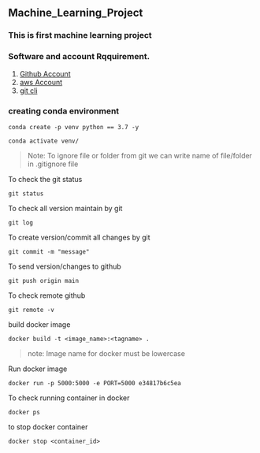 ## Machine_Learning_Project

### This is first machine learning project


### Software and account Rqquirement.

1. [Github Account](https://github.con)
2. [aws Account](httpas://dashboard.aws.com/login)
3. [git cli](https://git.com)


### creating conda environment


```
conda create -p venv python == 3.7 -y
```

```
conda activate venv/
```
> Note: To ignore file or folder from git we can write name of file/folder in .gitignore file

To check the git status

```
git status
```
To check all version maintain by git

```
git log

```

To create version/commit all changes by git

```
git commit -m "message"
```

To send version/changes to github

```
git push origin main
```
To check remote github

```
git remote -v
```

build docker image

```
docker build -t <image_name>:<tagname> .
```

> note: Image name for docker must be lowercase



Run docker image

```
docker run -p 5000:5000 -e PORT=5000 e34817b6c5ea
```

To check running container in docker

```
docker ps
```

to stop docker container

```
docker stop <container_id>
```